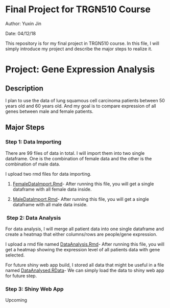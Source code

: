 # Final Project for TRGN510 Course
Author: Yuxin Jin

Date: 04/12/18

This repository is for my final project in TRGN510 course. In this file, I will simply introduce my project and describe the major steps to realize it.

# Project: Gene Expression Analysis
## Description
I plan to use the data of lung squamous cell carcinoma patients between 50 years old and 60 years old. And my goal is to compare expression of all genes between male and female patients.

## Major Steps
### Step 1: Data Importing
There are 99 files of data in total. I will import them into two single dataframe. One is the combination of female data and the other is the combination of male data.

I upload two rmd files for data importing.
1. [FemaleDataImport.Rmd](https://github.com/YuxinJin/FinalProject/blob/master/FemaleDataImport.Rmd)- After running this file, you will get a single dataframe with all female data inside.

2. [MaleDataImport.Rmd](https://github.com/YuxinJin/FinalProject/blob/master/MaleDataImport.Rmd)- After running this file, you will get a single dataframe with all male data inside.

###  Step 2: Data Analysis
For data analysis, I will merge all patient data into one single dataframe and create a heatmap that either columns/rows are people/gene expression.

I upload a rmd file named [DataAnalysis.Rmd](https://github.com/YuxinJin/FinalProject/blob/master/DataAnalysis.Rmd)- After running this file, you will get a heatmap showing the expression level of all patients data with gene selected.

For future shiny web app build, I stored all data that might be useful in a file named [DataAnalysed.RData](https://github.com/YuxinJin/FinalProject/blob/master/DataAnalysed.RData)- We can simply load the data to shiny web app for future step.

### Step 3: Shiny Web App
Upcoming
